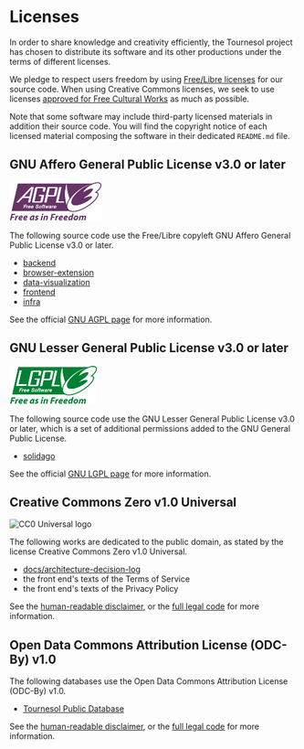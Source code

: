 # Licenses

In order to share knowledge and creativity efficiently, the Tournesol project
has chosen to distribute its software and its other productions under the
terms of different licenses.

We pledge to respect users freedom by using
[Free/Libre licenses][gnu-freesoftware] for our source code. When using
Creative Commons licenses, we seek to use licenses
[approved for Free Cultural Works][cc-freeculturalworks] as much as possible.

Note that some software may include third-party licensed materials in addition
their source code. You will find the copyright notice of each licensed
material composing the software in their dedicated `README.md` file.

## GNU Affero General Public License v3.0 or later

![GNU AGPL v3.0 logo](./docs/logos/agplv3-with-text-162x68.png)

The following source code use the Free/Libre copyleft GNU Affero General Public
License v3.0 or later.

- [backend](./backend/README.md#copyright--license)
- [browser-extension](./browser-extension/README.md#copyright--license)
- [data-visualization](./data-visualization/README.md#copyright--license)
- [frontend](./frontend/README.md#copyright--license)
- [infra](./infra/README.md#copyright--license)

See the official [GNU AGPL page][gnu-agpl-3.0] for more information.

## GNU Lesser General Public License v3.0 or later

![GNU AGPL v3.0 logo](./docs/logos/lgplv3-with-text-154x68.png)


The following source code use the GNU Lesser General Public License v3.0 or
later, which is a set of additional permissions added to the GNU General
Public License.

- [solidago](./solidago/README.md#copyright--license)

See the official [GNU LGPL page][gnu-lgpl-3.0] for more information.

## Creative Commons Zero v1.0 Universal

![CC0 Universal logo](https://mirrors.creativecommons.org/presskit/buttons/80x15/png/cc-zero.png)

The following works are dedicated to the public domain, as stated by the
license Creative Commons Zero v1.0 Universal.

- [docs/architecture-decision-log](./docs/architecture-decision-log/LICENSE.md)
- the front end's texts of the Terms of Service
- the front end's texts of the Privacy Policy

See the [human-readable disclaimer][cc0-1.0-disclaimer], or the
[full legal code][cc0-1.0-full-legalcode] for more information.

## Open Data Commons Attribution License (ODC-By) v1.0

The following databases use the Open Data Commons Attribution License (ODC-By)
v1.0.

- [Tournesol Public Database](https://api.tournesol.app/exports/comparisons/)

See the [human-readable disclaimer][odc-by-1.0-disclaimer], or the
[full legal code][odc-by-1.0-fulllegalcode] for more information.

[gnu-agpl-3.0]: https://www.gnu.org/licenses/agpl-3.0.en.html
[gnu-lgpl-3.0]: https://www.gnu.org/licenses/lgpl-3.0.en.html
[gnu-freesoftware]: https://www.gnu.org/philosophy/free-sw.en.html

[cc0-1.0-disclaimer]: https://creativecommons.org/publicdomain/zero/1.0/
[cc0-1.0-full-legalcode]: https://creativecommons.org/publicdomain/zero/1.0/legalcode

[cc-freeculturalworks]: https://creativecommons.org/share-your-work/public-domain/freeworks/

[odc-by-1.0-disclaimer]: https://opendatacommons.org/licenses/by/summary/
[odc-by-1.0-fulllegalcode]: https://opendatacommons.org/licenses/by/1-0/
